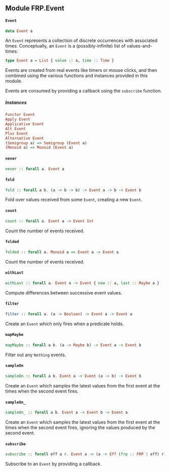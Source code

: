 ## Module FRP.Event

#### `Event`

``` purescript
data Event a
```

An `Event` represents a collection of discrete occurrences with associated
times. Conceptually, an `Event` is a (possibly-infinite) list of values-and-times:

```purescript
type Event a = List { value :: a, time :: Time }
```

Events are created from real events like timers or mouse clicks, and then
combined using the various functions and instances provided in this module.

Events are consumed by providing a callback using the `subscribe` function.

##### Instances
``` purescript
Functor Event
Apply Event
Applicative Event
Alt Event
Plus Event
Alternative Event
(Semigroup a) => Semigroup (Event a)
(Monoid a) => Monoid (Event a)
```

#### `never`

``` purescript
never :: forall a. Event a
```

#### `fold`

``` purescript
fold :: forall a b. (a -> b -> b) -> Event a -> b -> Event b
```

Fold over values received from some `Event`, creating a new `Event`.

#### `count`

``` purescript
count :: forall a. Event a -> Event Int
```

Count the number of events received.

#### `folded`

``` purescript
folded :: forall a. Monoid a => Event a -> Event a
```

Count the number of events received.

#### `withLast`

``` purescript
withLast :: forall a. Event a -> Event { now :: a, last :: Maybe a }
```

Compute differences between successive event values.

#### `filter`

``` purescript
filter :: forall a. (a -> Boolean) -> Event a -> Event a
```

Create an `Event` which only fires when a predicate holds.

#### `mapMaybe`

``` purescript
mapMaybe :: forall a b. (a -> Maybe b) -> Event a -> Event b
```

Filter out any `Nothing` events.

#### `sampleOn`

``` purescript
sampleOn :: forall a b. Event a -> Event (a -> b) -> Event b
```

Create an `Event` which samples the latest values from the first event
at the times when the second event fires.

#### `sampleOn_`

``` purescript
sampleOn_ :: forall a b. Event a -> Event b -> Event a
```

Create an `Event` which samples the latest values from the first event
at the times when the second event fires, ignoring the values produced by
the second event.

#### `subscribe`

``` purescript
subscribe :: forall eff a r. Event a -> (a -> Eff (frp :: FRP | eff) r) -> Eff (frp :: FRP | eff) Unit
```

Subscribe to an `Event` by providing a callback.


